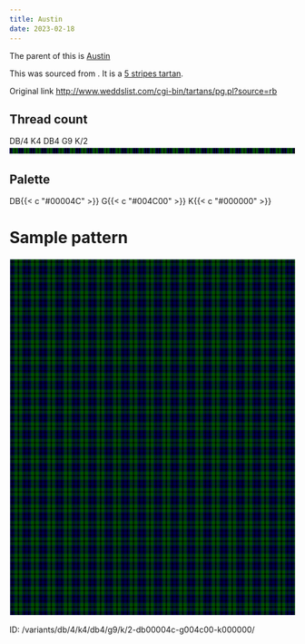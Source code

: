 ```yaml
---
title: Austin
date: 2023-02-18
---
```

The parent of this is [Austin](/tartans/db/4/k4/db4/g9/k/2/)


This was sourced from <no value>.  It is a [5 stripes tartan](/stripes/stripes5/).

Original link http://www.weddslist.com/cgi-bin/tartans/pg.pl?source=rb

## Thread count
DB/4 K4 DB4 G9 K/2
![Sett](sett.png)

## Palette
DB{{< c "#00004C" >}} G{{< c "#004C00" >}} K{{< c "#000000" >}}

# Sample pattern

![Tartan detail](tartan.png "DB/4 K4 DB4 G9 K/2 tartan")

ID: /variants/db/4/k4/db4/g9/k/2-db00004c-g004c00-k000000/
